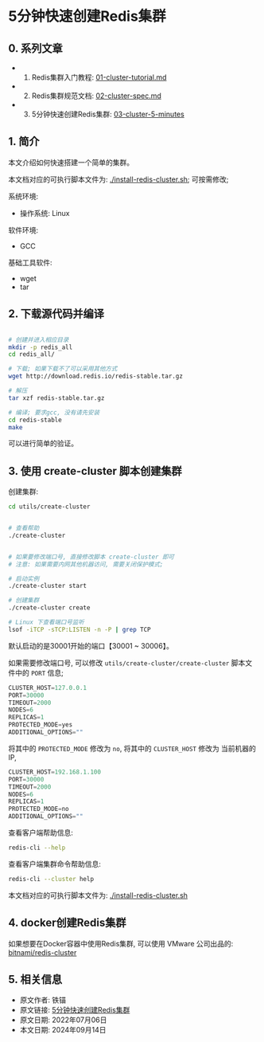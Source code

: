 # 5分钟快速创建Redis集群


## 0. 系列文章

- 1. Redis集群入门教程: [01-cluster-tutorial.md](./01-cluster-tutorial.md)
- 2. Redis集群规范文档: [02-cluster-spec.md](./02-cluster-spec.md)
- 3. 5分钟快速创建Redis集群: [03-cluster-5-minutes](./03-cluster-5-minutes.md)



## 1. 简介

本文介绍如何快速搭建一个简单的集群。

本文档对应的可执行脚本文件为: [./install-redis-cluster.sh](./install-redis-cluster.sh); 可按需修改;

系统环境:

- 操作系统: Linux

软件环境:

- GCC

基础工具软件:

- wget
- tar



## 2. 下载源代码并编译

```sh

# 创建并进入相应目录
mkdir -p redis_all
cd redis_all/

# 下载; 如果下载不了可以采用其他方式
wget http://download.redis.io/redis-stable.tar.gz

# 解压
tar xzf redis-stable.tar.gz

# 编译; 要求gcc, 没有请先安装
cd redis-stable
make

```

可以进行简单的验证。


## 3. 使用 create-cluster 脚本创建集群

创建集群:

```sh
cd utils/create-cluster


# 查看帮助
./create-cluster


# 如果要修改端口号, 直接修改脚本 create-cluster 即可
# 注意: 如果需要内网其他机器访问, 需要关闭保护模式;

# 启动实例
./create-cluster start

# 创建集群
./create-cluster create

# Linux 下查看端口号监听
lsof -iTCP -sTCP:LISTEN -n -P | grep TCP


```


默认启动的是30001开始的端口【30001 ~ 30006】。

如果需要修改端口号, 可以修改 `utils/create-cluster/create-cluster` 脚本文件中的 `PORT` 信息;

```js
CLUSTER_HOST=127.0.0.1
PORT=30000
TIMEOUT=2000
NODES=6
REPLICAS=1
PROTECTED_MODE=yes
ADDITIONAL_OPTIONS=""
```

将其中的 `PROTECTED_MODE` 修改为 `no`,
将其中的 `CLUSTER_HOST`   修改为 当前机器的IP,

```js
CLUSTER_HOST=192.168.1.100
PORT=30000
TIMEOUT=2000
NODES=6
REPLICAS=1
PROTECTED_MODE=no
ADDITIONAL_OPTIONS=""
```




查看客户端帮助信息:

```sh
redis-cli --help
```

查看客户端集群命令帮助信息:

```sh
redis-cli --cluster help
```


本文档对应的可执行脚本文件为: [./install-redis-cluster.sh](./install-redis-cluster.sh)


## 4. docker创建Redis集群

如果想要在Docker容器中使用Redis集群, 可以使用 VMware 公司出品的: [bitnami/redis-cluster](https://hub.docker.com/r/bitnami/redis-cluster)




## 5. 相关信息

- 原文作者: 铁锚
- 原文链接: [5分钟快速创建Redis集群](https://github.com/cncounter/translation/blob/master/tiemao_2021/31_redis_cluster/03-cluster-5-minutes.md)
- 原文日期: 2022年07月06日
- 本文日期: 2024年09月14日
